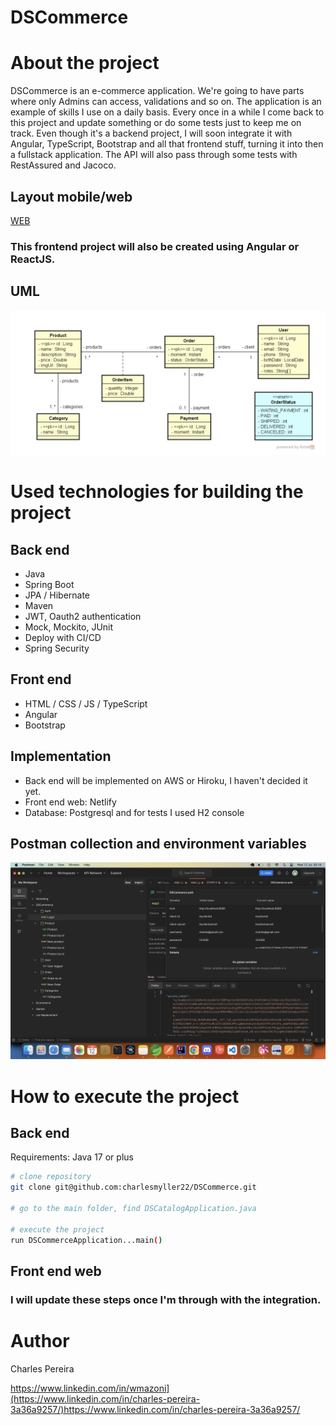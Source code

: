 # DSCommerce

# About the project

DSCommerce is an e-commerce application. We're going to have parts where only Admins can access, validations and so on. The application is an example of skills I use on a daily basis. 
Every once in a while I come back to this project and update something or do some tests just to keep me on track. 
Even though it's a backend project, I will soon integrate it with Angular, TypeScript, Bootstrap and all that frontend stuff, turning it into then a fullstack application. 
The API will also pass through some tests with RestAssured and Jacoco. 

## Layout mobile/web
[WEB](https://www.figma.com/file/ZrGNVNG0kZL6txDv4G8P6s/DSCommerce?type=design&node-id=0-1&mode=design)
### This frontend project will also be created using Angular or ReactJS.

## UML 
![UML](https://github.com/charlesmyller22/images-for-my-projects/blob/main/Screenshot%202023-07-09%20at%2023.46.24.png)

# Used technologies for building the project
## Back end
- Java
- Spring Boot
- JPA / Hibernate
- Maven
- JWT, Oauth2 authentication
- Mock, Mockito, JUnit
- Deploy with CI/CD
- Spring Security
## Front end
- HTML / CSS / JS / TypeScript
- Angular
- Bootstrap

## Implementation
- Back end will be implemented on AWS or Hiroku, I haven't decided it yet. 
- Front end web: Netlify
- Database: Postgresql and for tests I used H2 console

## Postman collection and environment variables
![POSTMAN](https://github.com/charlesmyller22/images-for-my-projects/blob/main/Screenshot%202023-07-12%20at%2000.14.38.png)

# How to execute the project 

## Back end
Requirements: Java 17 or plus

```bash
# clone repository 
git clone git@github.com:charlesmyller22/DSCommerce.git

# go to the main folder, find DSCatalogApplication.java

# execute the project
run DSCommerceApplication...main()
```

## Front end web

### I will update these steps once I'm through with the integration.

# Author

Charles Pereira

https://www.linkedin.com/in/wmazoni](https://www.linkedin.com/in/charles-pereira-3a36a9257/)https://www.linkedin.com/in/charles-pereira-3a36a9257/

